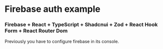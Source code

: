 # Firebase auth example
### Firebase + React + TypeScript + Shadcnui + Zod + React Hook Form + React Router Dom
Previously you have to configure firebase in its console.
